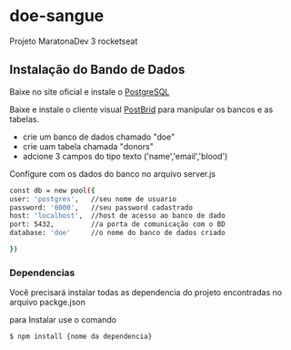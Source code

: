 # doe-sangue
Projeto MaratonaDev 3 rocketseat

## Instalação do Bando de Dados

Baixe no site oficial e instale o [PostgreSQL](https://www.postgresql.org/download/)

Baixe e instale o cliente visual [PostBrid](https://www.electronjs.org/apps/postbird) para manipular os bancos e as tabelas.

- crie um banco de dados chamado "doe"
- crie uam tabela chamada "donors"
- adcione 3 campos do tipo texto ('name','email','blood')

Configure com os dados do banco no arquivo server.js

```sh
const db = new pool({   
user: 'postgres',   //seu nome de usuario    
password: '0000',   //seu password cadastrado    
host: 'localhost',  //host de acesso ao banco de dado    
port: 5432,         //a porta de comunicação com o BD    
database: 'doe'     //o nome do banco de dados criado 

})
```
### Dependencias
 
Você precisará instalar todas as dependencia do projeto encontradas no arquivo packge.json

para Instalar use o comando

```sh
$ npm install {nome da dependencia}
```

    
  
